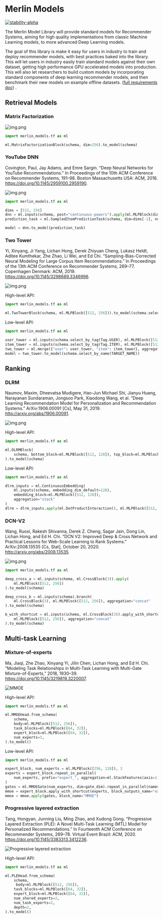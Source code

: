 # Merlin Models

[![stability-alpha](https://img.shields.io/badge/stability-alpha-f4d03f.svg)](https://github.com/mkenney/software-guides/blob/master/STABILITY-BADGES.md#alpha)


The Merlin Model Library will provide standard models for Recommender Systems, aiming for high quality implementations
from classic Machine Learning models, to more advanced Deep Learning models.

The goal of this library is make it easy for users in industry to train and deploy recommender models, with best
practices baked into the library. This will let users in industry easily train standard models against their own
dataset, getting high performance GPU accelerated models into production. This will also let researchers to build custom
models by incorporating standard components of deep learning recommender models, and then benchmark their new models on
example offline
datasets. ([full requirements doc](https://docs.google.com/document/d/1fIiDtKW3og85oiw2o4EQTaiBxqBnarBEG8KCY2V6ho8/edit#heading=h.6u157q1g2hrk))
.

## Retrieval Models

### Matrix Factorization

![img.png](docs/img/mf.png)

```python
import merlin_models.tf as ml

ml.MatrixFactorizationBlock(schema, dim=256).to_model(schema)
```

### YouTube DNN

Covington, Paul, Jay Adams, and Emre Sargin. “Deep Neural Networks for YouTube Recommendations.” In Proceedings of the 10th ACM Conference on Recommender Systems, 191–98. Boston Massachusetts USA: ACM, 2016. https://doi.org/10.1145/2959100.2959190.


![img.png](docs/img/youtube-dnn.png)

```python
import merlin_models.tf as ml

dims = [512, 256]
dnn = ml.inputs(schema, post="continuous-powers").apply(ml.MLPBlock(dims))
prediction_task = ml.SampledItemPredictionTask(schema, dim=dims[-1], num_sampled=500)

model = dnn.to_model(prediction_task)
```

### Two Tower

Yi, Xinyang, Ji Yang, Lichan Hong, Derek Zhiyuan Cheng, Lukasz Heldt, Aditee Kumthekar, Zhe Zhao, Li Wei, and Ed Chi.
“Sampling-Bias-Corrected Neural Modeling for Large Corpus Item Recommendations.” In Proceedings of the 13th ACM
Conference on Recommender Systems, 269–77. Copenhagen Denmark: ACM, 2019. https://doi.org/10.1145/3298689.3346996.

![img.png](docs/img/two-tower.png)

High-level API:

```python
import merlin_models.tf as ml

ml.TwoTowerBlock(schema, ml.MLPBlock([512, 256])).to_model(schema.select_by_name(target))
```

Low-level API:

```python
import merlin_models.tf as ml

user_tower = ml.inputs(schema.select_by_tag(Tag.USER), ml.MLPBlock([512, 256]))
item_tower = ml.inputs(schema.select_by_tag(Tag.ITEM), ml.MLPBlock([512, 256]))
two_tower = ml.merge({"user": user_tower, "item": item_tower}, aggregation="cosine")
model = two_tower.to_model(schema.select_by_name(TARGET_NAME))
```

## Ranking

### DLRM

Naumov, Maxim, Dheevatsa Mudigere, Hao-Jun Michael Shi, Jianyu Huang, Narayanan Sundaraman, Jongsoo Park, Xiaodong Wang,
et al. “Deep Learning Recommendation Model for Personalization and Recommendation Systems.” ArXiv:1906.00091 [Cs], May
31, 2019. http://arxiv.org/abs/1906.00091.

![img.png](docs/img/dlrm.png)

High-level API:

```python
import merlin_models.tf as ml

ml.DLRMBlock(
    schema, bottom_block=ml.MLPBlock([512, 128]), top_block=ml.MLPBlock([512, 128])
).to_model(schema)
```

Low-level API:

```python
import merlin_models.tf as ml

dlrm_inputs = ml.ContinuousEmbedding(
    ml.inputs(schema, embedding_dim_default=128),
    embedding_block=ml.MLPBlock([512, 128]), 
    aggregation="stack"
)
dlrm = dlrm_inputs.apply(ml.DotProductInteraction(), ml.MLPBlock([512, 128]))
  ```

### DCN-V2

Wang, Ruoxi, Rakesh Shivanna, Derek Z. Cheng, Sagar Jain, Dong Lin, Lichan Hong, and Ed H. Chi. “DCN V2: Improved Deep &
Cross Network and Practical Lessons for Web-Scale Learning to Rank Systems.” ArXiv:2008.13535 [Cs, Stat], October 20, 2020. http://arxiv.org/abs/2008.13535.

![img.png](docs/img/dcn-v2.png)

```python
import merlin_models.tf as ml

deep_cross_a = ml.inputs(schema, ml.CrossBlock(3)).apply(
    ml.MLPBlock([512, 256])
).to_model(schema)

deep_cross_b = ml.inputs(schema).branch(
    ml.CrossBlock(3), ml.MLPBlock([512, 256]), aggregation="concat"
).to_model(schema)

b_with_shortcut = ml.inputs(schema, ml.CrossBlock(3)).apply_with_shortcut(
    ml.MLPBlock([512, 256]), aggregation="concat"
).to_model(schema)
```

## Multi-task Learning

### Mixture-of-experts
Ma, Jiaqi, Zhe Zhao, Xinyang Yi, Jilin Chen, Lichan Hong, and Ed H. Chi. “Modeling Task Relationships in Multi-Task Learning with Multi-Gate Mixture-of-Experts,” 2018, 1930–39. https://doi.org/10.1145/3219819.3220007.

![MMOE](docs/img/mmoe.png)

High-level API:
```python
import merlin_models.tf as ml

ml.MMOEHead.from_schema(
    schema,
    body=ml.MLPBlock([512, 256]),
    task_blocks=ml.MLPBlock([64, 32]),
    expert_block=ml.MLPBlock([64, 32]),
    num_experts=3,
).to_model()
```

Low-level API:
```python
import merlin_models.tf as ml

expert_block, num_experts = ml.MLPBlock([256, 128]), 3
experts = expert_block.repeat_in_parallel(
    num_experts, prefix="expert_", aggregation=ml.StackFeatures(axis=1)
)
gates = ml.MMOEGate(num_experts, dim=gate_dim).repeat_in_parallel(names=output_names)
mmoe = expert_block.apply_with_shortcut(experts, block_outputs_name="experts")
mmoe = mmoe.apply(gates, block_name="MMOE")
```

### Progressive layered extraction
Tang, Hongyan, Junning Liu, Ming Zhao, and Xudong Gong. “Progressive Layered Extraction (PLE): A Novel Multi-Task Learning (MTL) Model for Personalized Recommendations.” In Fourteenth ACM Conference on Recommender Systems, 269–78. Virtual Event Brazil: ACM, 2020. https://doi.org/10.1145/3383313.3412236.

![Progressive layered extraction](docs/img/ple.png)

High-level API:
```python
import merlin_models.tf as ml

ml.PLEHead.from_schema(
    schema,
     body=ml.MLPBlock([512, 256]),
    task_blocks=ml.MLPBlock([64, 32]),
    expert_block=ml.MLPBlock([64, 32]),
    num_shared_experts=2,
    num_task_experts=2,
    depth=2,
).to_model()
```

